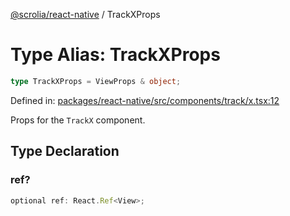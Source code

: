 [@scrolia/react-native](../README.md) / TrackXProps

# Type Alias: TrackXProps

```ts
type TrackXProps = ViewProps & object;
```

Defined in: [packages/react-native/src/components/track/x.tsx:12](https://github.com/scrolia/react-native/blob/72dbfebee1489f0d6f88a5ac0f4a4cba7ccca4eb/packages/react-native/src/components/track/x.tsx#L12)

Props for the `TrackX` component.

## Type Declaration

### ref?

```ts
optional ref: React.Ref<View>;
```
